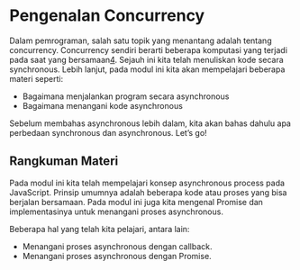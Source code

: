# Pengenalan Concurrency

Dalam pemrograman, salah satu topik yang menantang adalah tentang concurrency. Concurrency sendiri berarti beberapa komputasi yang terjadi pada saat yang bersamaan[4](http://web.mit.edu/6.005/www/fa14/classes/17-concurrency/). Sejauh ini kita telah menuliskan kode secara synchronous. Lebih lanjut, pada modul ini kita akan mempelajari beberapa materi seperti:

- Bagaimana menjalankan program secara asynchronous
- Bagaimana menangani kode asynchronous

Sebelum membahas asynchronous lebih dalam, kita akan bahas dahulu apa perbedaan synchronous dan asynchronous. Let’s go!

## Rangkuman Materi

Pada modul ini kita telah mempelajari konsep asynchronous process pada JavaScript. Prinsip umumnya adalah beberapa kode atau proses yang bisa berjalan bersamaan. Pada modul ini juga kita mengenal Promise dan implementasinya untuk menangani proses asynchronous.

Beberapa hal yang telah kita pelajari, antara lain:

- Menangani proses asynchronous dengan callback.
- Menangani proses asynchronous dengan Promise.
